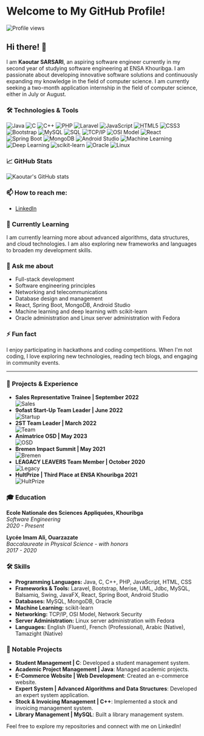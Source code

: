 # Welcome to My GitHub Profile!
![Profile views](https://gpvc.arturio.dev/SARSARI1)

## Hi there! 👋

I am **Kaoutar SARSARI**, an aspiring software engineer currently in my second year of studying software engineering at ENSA Khouribga. I am passionate about developing innovative software solutions and continuously expanding my knowledge in the field of computer science. I am currently seeking a two-month application internship in the field of computer science, either in July or August.

### 🛠️ Technologies & Tools

![Java](https://img.shields.io/badge/-Java-black?style=flat-square&logo=java)
![C](https://img.shields.io/badge/-C-black?style=flat-square&logo=c)
![C++](https://img.shields.io/badge/-C++-black?style=flat-square&logo=cplusplus)
![PHP](https://img.shields.io/badge/-PHP-black?style=flat-square&logo=php)
![Laravel](https://img.shields.io/badge/-Laravel-black?style=flat-square&logo=laravel)
![JavaScript](https://img.shields.io/badge/-JavaScript-black?style=flat-square&logo=javascript)
![HTML5](https://img.shields.io/badge/-HTML5-black?style=flat-square&logo=html5)
![CSS3](https://img.shields.io/badge/-CSS3-black?style=flat-square&logo=css3)
![Bootstrap](https://img.shields.io/badge/-Bootstrap-black?style=flat-square&logo=bootstrap)
![MySQL](https://img.shields.io/badge/-MySQL-black?style=flat-square&logo=mysql)
![SQL](https://img.shields.io/badge/-SQL-black?style=flat-square&logo=sql)
![TCP/IP](https://img.shields.io/badge/-TCP/IP-black?style=flat-square&logo=tcpip)
![OSI Model](https://img.shields.io/badge/-OSI_Model-black?style=flat-square&logo=osi)
![React](https://img.shields.io/badge/-React-black?style=flat-square&logo=react)
![Spring Boot](https://img.shields.io/badge/-Spring_Boot-black?style=flat-square&logo=spring)
![MongoDB](https://img.shields.io/badge/-MongoDB-black?style=flat-square&logo=mongodb)
![Android Studio](https://img.shields.io/badge/-Android_Studio-black?style=flat-square&logo=android)
![Machine Learning](https://img.shields.io/badge/-Machine_Learning-black?style=flat-square&logo=machine-learning)
![Deep Learning](https://img.shields.io/badge/-Deep_Learning-black?style=flat-square&logo=deep-learning)
![scikit-learn](https://img.shields.io/badge/-scikit--learn-black?style=flat-square&logo=scikit-learn)
![Oracle](https://img.shields.io/badge/-Oracle-black?style=flat-square&logo=oracle)
![Linux](https://img.shields.io/badge/-Linux-black?style=flat-square&logo=linux)

### 📈 GitHub Stats

![Kaoutar's GitHub stats](https://github-readme-stats.vercel.app/api?username=SARSARI1&show_icons=true&theme=radical)

### 📫 How to reach me:

- [LinkedIn](https://www.linkedin.com/in/kaoutar-sarsari)

### 🌱 Currently Learning

I am currently learning more about advanced algorithms, data structures, and cloud technologies. I am also exploring new frameworks and languages to broaden my development skills.

### 💬 Ask me about

- Full-stack development
- Software engineering principles
- Networking and telecommunications
- Database design and management
- React, Spring Boot, MongoDB, Android Studio
- Machine learning and deep learning with scikit-learn
- Oracle administration and Linux server administration with Fedora

### ⚡ Fun fact

I enjoy participating in hackathons and coding competitions. When I'm not coding, I love exploring new technologies, reading tech blogs, and engaging in community events.

---

### 📝 Projects & Experience

- **Sales Representative Trainee | September 2022**  
  ![Sales](https://img.shields.io/badge/-Sales-black?style=flat-square&logo=salesforce)
- **9ofast Start-Up Team Leader | June 2022**  
  ![Startup](https://img.shields.io/badge/-Startup-black?style=flat-square&logo=startup)
- **2ST Team Leader | March 2022**  
  ![Team](https://img.shields.io/badge/-Team-black?style=flat-square&logo=teams)
- **Animatrice OSD | May 2023**  
  ![OSD](https://img.shields.io/badge/-Open_Source_Days-black?style=flat-square&logo=opensourceinitiative)
- **Bremen Impact Summit | May 2021**  
  ![Bremen](https://img.shields.io/badge/-Bremen-black?style=flat-square&logo=bremen)
- **LEAGACY LEAVERS Team Member | October 2020**  
  ![Legacy](https://img.shields.io/badge/-Legacy-black?style=flat-square&logo=legacy)
- **HultPrize | Third Place at ENSA Khouribga 2021**  
  ![HultPrize](https://img.shields.io/badge/-HultPrize-black?style=flat-square&logo=hult-prize)

### 🎓 Education

**Ecole Nationale des Sciences Appliquées, Khouribga**  
*Software Engineering*  
*2020 - Present*

**Lycée Imam Ali, Ouarzazate**  
*Baccalaureate in Physical Science - with honors*  
*2017 - 2020*

### 🛠️ Skills

- **Programming Languages:** Java, C, C++, PHP, JavaScript, HTML, CSS
- **Frameworks & Tools:** Laravel, Bootstrap, Merise, UML, Jdbc, MySQL, Balsamiq, Swing, JavaFX, React, Spring Boot, Android Studio
- **Databases:** MySQL, MongoDB, Oracle
- **Machine Learning:** scikit-learn
- **Networking:** TCP/IP, OSI Model, Network Security
- **Server Administration:** Linux server administration with Fedora
- **Languages:** English (Fluent), French (Professional), Arabic (Native), Tamazight (Native)

### 🌟 Notable Projects

- **Student Management | C**: Developed a student management system.
- **Academic Project Management | Java**: Managed academic projects.
- **E-Commerce Website | Web Development**: Created an e-commerce website.
- **Expert System | Advanced Algorithms and Data Structures**: Developed an expert system application.
- **Stock & Invoicing Management | C++**: Implemented a stock and invoicing management system.
- **Library Management | MySQL**: Built a library management system.


Feel free to explore my repositories and connect with me on LinkedIn!
